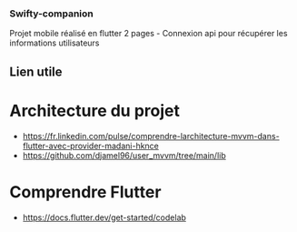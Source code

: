 ### Swifty-companion

Projet mobile réalisé en flutter
2 pages - Connexion api pour récupérer les informations utilisateurs

## Lien utile

# Architecture du projet
 -  https://fr.linkedin.com/pulse/comprendre-larchitecture-mvvm-dans-flutter-avec-provider-madani-hknce
 -  https://github.com/djamel96/user_mvvm/tree/main/lib

# Comprendre Flutter
- https://docs.flutter.dev/get-started/codelab
